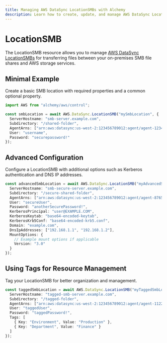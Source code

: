 ```yaml
---
title: Managing AWS DataSync LocationSMBs with Alchemy
description: Learn how to create, update, and manage AWS DataSync LocationSMBs using Alchemy Cloud Control.
---
```


# LocationSMB

The LocationSMB resource allows you to manage [AWS DataSync LocationSMBs](https://docs.aws.amazon.com/datasync/latest/userguide/) for transferring files between your on-premises SMB file shares and AWS storage services.

## Minimal Example

Create a basic SMB location with required properties and a common optional property.

```ts
import AWS from "alchemy/aws/control";

const smbLocation = await AWS.DataSync.LocationSMB("mySmbLocation", {
  ServerHostname: "smb-server.example.com",
  Subdirectory: "/shared-folder",
  AgentArns: ["arn:aws:datasync:us-west-2:123456789012:agent/agent-12345678"],
  User: "username",
  Password: "securepassword!"
});
```

## Advanced Configuration

Configure a LocationSMB with additional options such as Kerberos authentication and DNS IP addresses.

```ts
const advancedSmbLocation = await AWS.DataSync.LocationSMB("myAdvancedSmbLocation", {
  ServerHostname: "smb-secure-server.example.com",
  Subdirectory: "/secure-shared-folder",
  AgentArns: ["arn:aws:datasync:us-west-2:123456789012:agent/agent-87654321"],
  User: "secureUser",
  Password: "anotherSecurePassword!",
  KerberosPrincipal: "user@EXAMPLE.COM",
  KerberosKeytab: "base64-encoded-keytab",
  KerberosKrb5Conf: "base64-encoded-krb5.conf",
  Domain: "example.com",
  DnsIpAddresses: ["192.168.1.1", "192.168.1.2"],
  MountOptions: {
    // Example mount options if applicable
    Version: "3.0"
  }
});
```

## Using Tags for Resource Management

Tag your LocationSMB for better organization and management.

```ts
const taggedSmbLocation = await AWS.DataSync.LocationSMB("myTaggedSmbLocation", {
  ServerHostname: "tagged-smb-server.example.com",
  Subdirectory: "/tagged-folder",
  AgentArns: ["arn:aws:datasync:us-west-2:123456789012:agent/agent-11223344"],
  User: "taggedUser",
  Password: "taggedPassword!",
  Tags: [
    { Key: "Environment", Value: "Production" },
    { Key: "Department", Value: "Finance" }
  ]
});
```